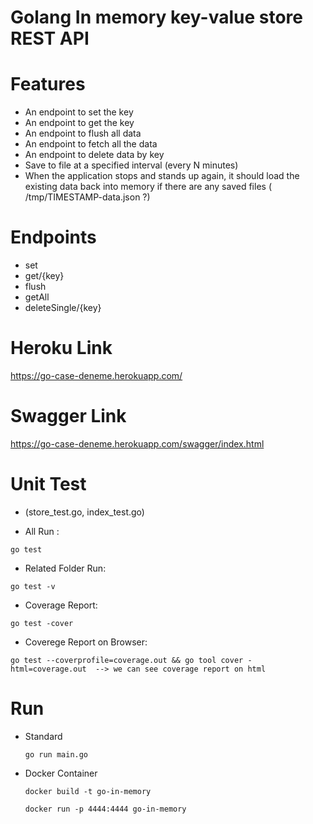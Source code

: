 
# Golang In memory key-value store REST API

# Features
+ An endpoint to set the key
+ An endpoint to get the key
+ An endpoint to flush all data
+ An endpoint to fetch all the data
+ An endpoint to delete data by key
+ Save to file at a specified interval (every N minutes)
+ When the application stops and stands up again, it should load the existing data back into memory if there are any saved files ( /tmp/TIMESTAMP-data.json ?)

# Endpoints
+ set
+ get/{key}
+ flush
+ getAll
+ deleteSingle/{key}

# Heroku Link

https://go-case-deneme.herokuapp.com/

# Swagger Link
 
https://go-case-deneme.herokuapp.com/swagger/index.html

# Unit Test
+ (store_test.go, index_test.go)

+ All Run :
 
 ```
go test
 ```
 
+ Related Folder Run:
 ``` 
go test -v
 ```
 

+ Coverage Report:
 ```
go test -cover
 ```
 
+ Coverege Report on Browser:
```
go test --coverprofile=coverage.out && go tool cover -html=coverage.out  --> we can see coverage report on html
 ```

# Run

+ Standard
   ```
   go run main.go
  ```
+ Docker Container
    ``` 
    docker build -t go-in-memory
    ```
    
    ```
    docker run -p 4444:4444 go-in-memory
    ```
